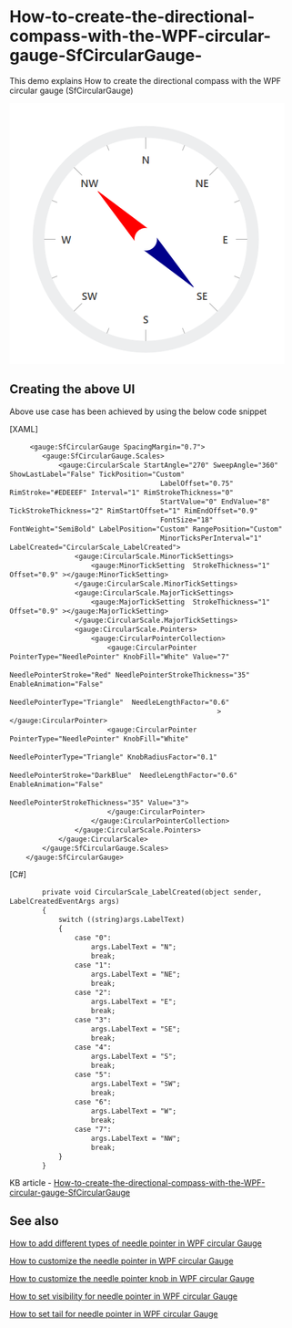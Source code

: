 # How-to-create-the-directional-compass-with-the-WPF-circular-gauge-SfCircularGauge-
This demo explains How to create the directional compass with the WPF circular gauge (SfCircularGauge)

![Output image of directional compass](CompassImage.png)
 
## Creating the above UI

Above use case has been achieved by using the below code snippet

[XAML]

```
     <gauge:SfCircularGauge SpacingMargin="0.7">
        <gauge:SfCircularGauge.Scales>
            <gauge:CircularScale StartAngle="270" SweepAngle="360" ShowLastLabel="False" TickPosition="Custom"
                                     LabelOffset="0.75" RimStroke="#EDEEEF" Interval="1" RimStrokeThickness="0"
                                     StartValue="0" EndValue="8" TickStrokeThickness="2" RimStartOffset="1" RimEndOffset="0.9"
                                     FontSize="18" FontWeight="SemiBold" LabelPosition="Custom" RangePosition="Custom"
                                     MinorTicksPerInterval="1" LabelCreated="CircularScale_LabelCreated">
                <gauge:CircularScale.MinorTickSettings>
                    <gauge:MinorTickSetting  StrokeThickness="1" Offset="0.9" ></gauge:MinorTickSetting>
                </gauge:CircularScale.MinorTickSettings>
                <gauge:CircularScale.MajorTickSettings>
                    <gauge:MajorTickSetting  StrokeThickness="1" Offset="0.9" ></gauge:MajorTickSetting>
                </gauge:CircularScale.MajorTickSettings>
                <gauge:CircularScale.Pointers>
                    <gauge:CircularPointerCollection>
                        <gauge:CircularPointer PointerType="NeedlePointer" KnobFill="White" Value="7"
                                                   NeedlePointerStroke="Red" NeedlePointerStrokeThickness="35" EnableAnimation="False"
                                                   NeedlePointerType="Triangle"  NeedleLengthFactor="0.6"
                                                   ></gauge:CircularPointer>
                        <gauge:CircularPointer PointerType="NeedlePointer" KnobFill="White" 
                                                   NeedlePointerType="Triangle" KnobRadiusFactor="0.1"
                                                    NeedlePointerStroke="DarkBlue"  NeedleLengthFactor="0.6" EnableAnimation="False"
                                                   NeedlePointerStrokeThickness="35" Value="3">
                        </gauge:CircularPointer>
                    </gauge:CircularPointerCollection>
                </gauge:CircularScale.Pointers>
            </gauge:CircularScale>
        </gauge:SfCircularGauge.Scales>
    </gauge:SfCircularGauge>

```

[C#]

```
        private void CircularScale_LabelCreated(object sender, LabelCreatedEventArgs args)
        {
            switch ((string)args.LabelText)
            {
                case "0":
                    args.LabelText = "N";
                    break;
                case "1":
                    args.LabelText = "NE";
                    break;
                case "2":
                    args.LabelText = "E";
                    break;
                case "3":
                    args.LabelText = "SE";
                    break;
                case "4":
                    args.LabelText = "S";
                    break;
                case "5":
                    args.LabelText = "SW";
                    break;
                case "6":
                    args.LabelText = "W";
                    break;
                case "7":
                    args.LabelText = "NW";
                    break;
            }
        }

```

KB article - [How-to-create-the-directional-compass-with-the-WPF-circular-gauge-SfCircularGauge](https://www.syncfusion.com/kb/12100/how-to-create-the-directional-compass-ui-with-the-wpf-circular-gauge-sfcirculargauge)

## See also

[How to add different types of needle pointer in WPF circular Gauge](https://help.syncfusion.com/wpf/radial-gauge/pointers#different-types-of-needle-pointer)

[How to customize the needle pointer in WPF circular Gauge](https://help.syncfusion.com/wpf/radial-gauge/pointers#needle-pointer-customization)

[How to customize the needle pointer knob in WPF circular Gauge](https://help.syncfusion.com/wpf/radial-gauge/pointers#needle-pointer-knob-customization)

[How to set visibility for needle pointer in WPF circular Gauge](https://help.syncfusion.com/wpf/radial-gauge/pointers#setting-visibility-of-needle-pointer)

[How to set tail for needle pointer in WPF circular Gauge](https://help.syncfusion.com/wpf/radial-gauge/pointers#setting-tail-for-needle-pointer)
